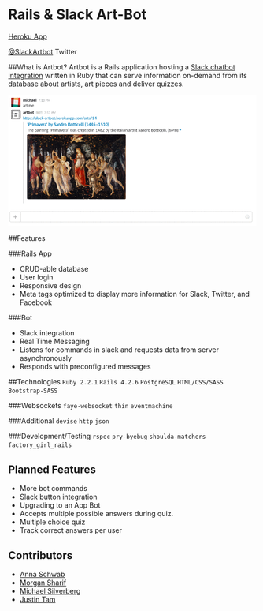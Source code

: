 # Rails & Slack Art-Bot

[Heroku App](https://slack-artbot.herokuapp.com/)

[@SlackArtbot](https://twitter.com/slackartbot) Twitter

##What is Artbot?
Artbot is a Rails application hosting a [Slack chatbot integration](https://api.slack.com/bot-users) written in Ruby that can serve information on-demand from its database about artists, art pieces and deliver quizzes.

![alt text](public/demo.gif)


##Features

###Rails App
* CRUD-able database
* User login	
* Responsive design 
* Meta tags optimized to display more information for Slack, Twitter, and Facebook

###Bot
* Slack integration
* Real Time Messaging
* Listens for commands in slack and requests data from server asynchronously
* Responds with preconfigured messages

##Technologies
`Ruby 2.2.1`
`Rails 4.2.6`
`PostgreSQL`
`HTML/CSS/SASS`
`Bootstrap-SASS`

###Websockets
`faye-websocket`
`thin`
`eventmachine`

###Additional
`devise`
`http`
`json`


###Development/Testing
`rspec`
`pry-byebug`
`shoulda-matchers`
`factory_girl_rails`

## Planned Features
* More bot commands
* Slack button integration
* Upgrading to an App Bot
* Accepts multiple possible answers during quiz.
* Multiple choice quiz
* Track correct answers per user 


## Contributors
* [Anna Schwab](https://github.com/cloverharvest)
* [Morgan Sharif](https://github.com/morgansharif)
* [Michael Silverberg](https://github.com/mbd-s)
* [Justin Tam](https://github.com/jtam11)